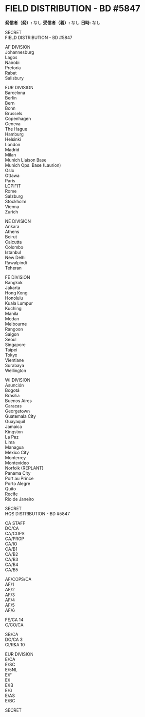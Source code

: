 # FIELD DISTRIBUTION - BD #5847

**発信者（発）:** なし
**受信者（着）:** なし
**日時:** なし

SECRET  
FIELD DISTRIBUTION - BD #5847  

AF DIVISION  
Johannesburg  
Lagos  
Nairobi  
Pretoria  
Rabat  
Salisbury  

EUR DIVISION  
Barcelona  
Berlin  
Bern  
Bonn  
Brussels  
Copenhagen  
Geneva  
The Hague  
Hamburg  
Helsinki  
London  
Madrid  
Milan  
Munich Liaison Base  
Munich Ops. Base (Laurion)  
Oslo  
Ottawa  
Paris  
LCPIFIT  
Rome  
Salzburg  
Stockholm  
Vienna  
Zurich  

NE DIVISION  
Ankara  
Athens  
Beirut  
Calcutta  
Colombo  
Istanbul  
New Delhi  
Rawalpindi  
Teheran  

FE DIVISION  
Bangkok  
Jakarta  
Hong Kong  
Honolulu  
Kuala Lumpur  
Kuching  
Manila  
Medan  
Melbourne  
Rangoon  
Saigon  
Seoul  
Singapore  
Taipei  
Tokyo  
Vientiane  
Surabaya  
Wellington  

WI DIVISION  
Asunción  
Bogotá  
Brasilia  
Buenos Aires  
Caracas  
Georgetown  
Guatemala City  
Guayaquil  
Jamaica  
Kingston  
La Paz  
Lima  
Managua  
Mexico City  
Monterrey  
Montevideo  
Norfolk (REPLANT)  
Panama City  
Port au Prince  
Porto Alegre  
Quito  
Recife  
Rio de Janeiro  

SECRET  
HQS DISTRIBUTION - BD #5847  

CA STAFF  
DC/CA  
CA/COPS  
CA/PROP  
CA/IO  
CA/B1  
CA/B2  
CA/B3  
CA/B4  
CA/B5  

AF/COPS/CA  
AF/1  
AF/2  
AF/3  
AF/4  
AF/5  
AF/6  

FE/CA 14  
C/CO/CA  

SB/CA  
DO/CA 3  
CI/R&A 10  

EUR DIVISION  
E/CA  
E/SC  
E/5NL  
E/F  
E/I  
E/IB  
E/G  
E/AS  
E/BC  

SECRET  